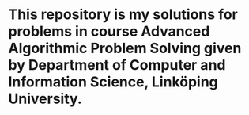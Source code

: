 # This repository is my solutions for problems in course Advanced Algorithmic Problem Solving given by Department of Computer and Information Science, Linköping University.
